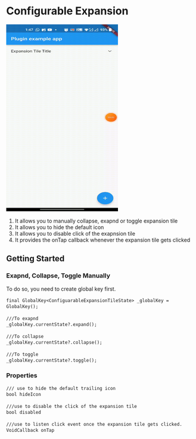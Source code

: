 # Configurable Expansion

<img src="configurable_expansion_tile.gif" width="300" height="500">

1.  It allows you to manually collapse, exapnd or toggle expansion tile
2.  It allows you to hide the default icon
3.  It allows you to disable click of the exapnsion tile
4.  It provides the onTap callback whenever the expansion tile gets clicked

## Getting Started

### Exapnd, Collapse, Toggle Manually
To do so, you need to create global key first.
```
final GlobalKey<ConfiguarableExpansionTileState> _globalKey = GlobalKey();

///To exapnd 
_globalKey.currentState?.expand();

///To collapse
_globalKey.currentState?.collapse();

///To toggle
_globalKey.currentState?.toggle();
```

### Properties
```
/// use to hide the default trailing icon
bool hideIcon

///use to disable the click of the expansion tile
bool disabled

///use to listen click event once the expansion tile gets clicked.
VoidCallback onTap
```


